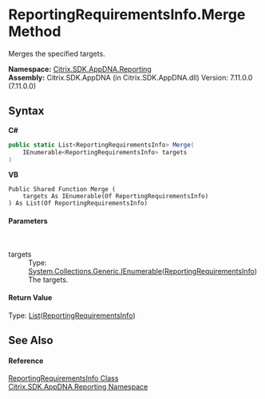 # ReportingRequirementsInfo.Merge Method 
 

Merges the specified targets.

**Namespace:**&nbsp;<a href="5a349796-1e47-290a-6953-6ce2117c7cbc">Citrix.SDK.AppDNA.Reporting</a><br />**Assembly:**&nbsp;Citrix.SDK.AppDNA (in Citrix.SDK.AppDNA.dll) Version: 7.11.0.0 (7.11.0.0)

## Syntax

**C#**
```csharp
public static List<ReportingRequirementsInfo> Merge(
	IEnumerable<ReportingRequirementsInfo> targets
)
```

**VB**
```vbnet
Public Shared Function Merge ( 
	targets As IEnumerable(Of ReportingRequirementsInfo)
) As List(Of ReportingRequirementsInfo)
```


#### Parameters
&nbsp;<dl><dt>targets</dt><dd>Type: <a href="http://msdn2.microsoft.com/en-us/library/9eekhta0" target="_blank">System.Collections.Generic.IEnumerable</a>(<a href="4d7ade72-cdc5-d8c4-8a55-c2744164540a">ReportingRequirementsInfo</a>)<br />The targets.</dd></dl>

#### Return Value
Type: <a href="http://msdn2.microsoft.com/en-us/library/6sh2ey19" target="_blank">List</a>(<a href="4d7ade72-cdc5-d8c4-8a55-c2744164540a">ReportingRequirementsInfo</a>)<br />

## See Also


#### Reference
<a href="4d7ade72-cdc5-d8c4-8a55-c2744164540a">ReportingRequirementsInfo Class</a><br /><a href="5a349796-1e47-290a-6953-6ce2117c7cbc">Citrix.SDK.AppDNA.Reporting Namespace</a><br />